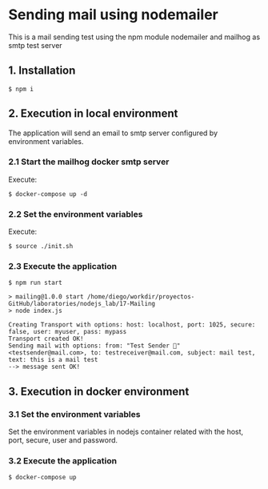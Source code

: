 # Sending mail using nodemailer

This is a mail sending test using the npm module nodemailer and mailhog as smtp test server 

## 1. Installation

```shell
$ npm i
```

## 2. Execution in local environment

The application will send an email to smtp server configured by environment variables.

### 2.1 Start the mailhog docker smtp server

Execute:

```shell
$ docker-compose up -d
```

### 2.2 Set the environment variables

Execute:

```shell
$ source ./init.sh
```
### 2.3 Execute the application

```shell
$ npm run start

> mailing@1.0.0 start /home/diego/workdir/proyectos-GitHub/laboratories/nodejs_lab/17-Mailing
> node index.js

Creating Transport with options: host: localhost, port: 1025, secure: false, user: myuser, pass: mypass
Transport created OK!
Sending mail with options: from: "Test Sender 👻" <testsender@mail.com>, to: testreceiver@mail.com, subject: mail test, text: this is a mail test
--> message sent OK!
```

## 3. Execution in docker environment

### 3.1 Set the environment variables

Set the environment variables in nodejs container related with the host, port, secure, user and password.

### 3.2 Execute the application

```shell
$ docker-compose up
```